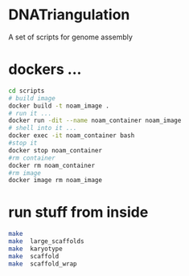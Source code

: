 # DNATriangulation
A set of scripts for genome assembly


# dockers ...
```bash
cd scripts
# build image
docker build -t noam_image .
# run it ...
docker run -dit --name noam_container noam_image
# shell into it ...
docker exec -it noam_container bash
#stop it
docker stop noam_container
#rm container
docker rm noam_container
#rm image
docker image rm noam_image
```



# run stuff from inside
```bash
make
make  large_scaffolds
make  karyotype
make  scaffold
make  scaffold_wrap
```
